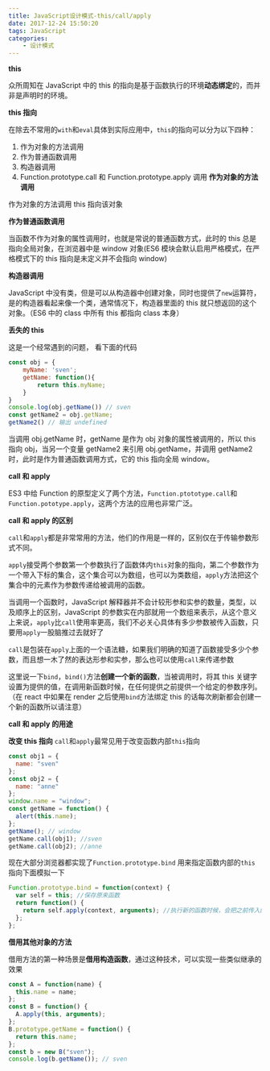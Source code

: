 ```yaml
---
title: JavaScript设计模式-this/call/apply
date: 2017-12-24 15:50:20
tags: JavaScript
categories: 
	- 设计模式
---
```


**this**

众所周知在 JavaScript 中的 this 的指向是基于函数执行的环境**动态绑定**的，而并非是声明时的环境。

**this 指向**

在除去不常用的`with`和`eval`具体到实际应用中，`this`的指向可以分为以下四种：

1. 作为对象的方法调用
2. 作为普通函数调用
3. 构造器调用
4. Function.prototype.call 和 Function.prototype.apply 调用
   <!-- more -->
   **作为对象的方法调用**

作为对象的方法调用 this 指向该对象

**作为普通函数调用**

当函数不作为对象的属性调用时，也就是常说的普通函数方式，此时的 this 总是指向全局对象，在浏览器中是 window 对象(ES6 模块会默认启用严格模式，在严格模式下的 this 指向是未定义并不会指向 window)

**构造器调用**

JavaScript 中没有类，但是可以从构造器中创建对象，同时也提供了`new`运算符，是的构造器看起来像一个类，通常情况下，构造器里面的 this 就只想返回的这个对象。（ES6 中的 class 中所有 this 都指向 class 本身）

**丢失的 this**

这是一个经常遇到的问题， 看下面的代码

```js
const obj = {
	myName: 'sven';
	getName: function(){
		return this.myName;
	}
}
console.log(obj.getName()) // sven
const getName2 = obj.getName;
getName2() // 输出 undefined

```

当调用 obj.getName 时，getName 是作为 obj 对象的属性被调用的，所以 this 指向 obj，当另一个变量 getName2 来引用 obj.getName，并调用 getName2 时，此时是作为普通函数调用方式，它的 this 指向全局 window。

**call 和 apply**

ES3 中给 Function 的原型定义了两个方法，`Function.ptototype.call`和`Function.pototype.apply`，这两个方法的应用也非常广泛。

**call 和 apply 的区别**

`call`和`apply`都是非常常用的方法，他们的作用是一样的，区别仅在于传输参数形式不同。

`apply`接受两个参数第一个参数执行了函数体内`this`对象的指向，第二个参数作为一个带入下标的集合，这个集合可以为数组，也可以为类数组，`apply`方法把这个集合中的元素作为参数传递给被调用的函数。

当调用一个函数时，JavaScript 解释器并不会计较形参和实参的数量，类型，以及顺序上的区别，JavaScript 的参数实在内部就用一个数组来表示，从这个意义上来说，`apply`比`call`使用率更高，我们不必关心具体有多少参数被传入函数，只要用`apply`一股脑推过去就好了

`call`是包装在`apply`上面的一个语法糖，如果我们明确的知道了函数接受多少个参数，而且想一木了然的表达形参和实参，那么也可以使用`call`来传递参数

这里说一下`bind`，`bind()`方法**创建一个新的函数**，当被调用时，将其 this 关键字设置为提供的值，在调用新函数时候，在任何提供之前提供一个给定的参数序列。（在 react 中如果在 render 之后使用`bind`方法绑定 this 的话每次刷新都会创建一个新的函数所以请注意）

**call 和 apply 的用途**

**改变 this 指向**
`call`和`apply`最常见用于改变函数内部`this`指向

```js
const obj1 = {
  name: "sven"
};
const obj2 = {
  name: "anne"
};
window.name = "window";
const getName = function() {
  alert(this.name);
};
getName(); // window
getName.call(obj1); //sven
getName.call(obj2); //anne
```

现在大部分浏览器都实现了`Function.prototype.bind` 用来指定函数内部的`this`指向下面模拟一下

```js
Function.prototype.bind = function(context) {
  var self = this; //保存原来函数
  return function() {
    return self.apply(context, arguments); //执行新的函数时候，会把之前传入的context当做新函数的体内的this
  };
};
```

**借用其他对象的方法**

借用方法的第一种场景是**借用构造函数**，通过这种技术，可以实现一些类似继承的效果

```js
const A = function(name) {
  this.name = name;
};
const B = function() {
  A.apply(this, arguments);
};
B.prototype.getName = function() {
  return this.name;
};
const b = new B("sven");
console.log(b.getName()); // sven
```

